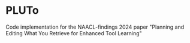 # PLUTo
Code implementation for the NAACL-findings 2024 paper "Planning and Editing What You Retrieve for Enhanced Tool Learning"
